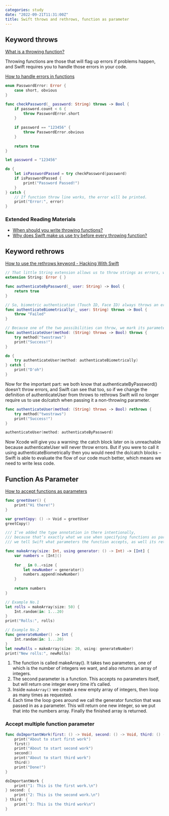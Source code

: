 ```yaml
---
categories: study
date: "2022-09-21T11:31:00Z"
title: Swift throws and rethrows, function as parameter
---
```


<!--
 * @Author: Frank Chu
 * @Date: 2022-09-19 16:47:12
 * @LastEditors: Frank Chu
 * @LastEditTime: 2022-09-21 11:32:00
 * @FilePath: /blog/_posts/2022-09-21-swift-throws-rethrows.md
 * @Description: 
 * 
 * Copyright (c) 2022 by Frank Chu, All Rights Reserved. 
-->

## Keyword throws

[What is a throwing function?](https://www.hackingwithswift.com/example-code/language/what-is-a-throwing-function)

Throwing functions are those that will flag up errors if problems happen, and Swift requires you to handle those errors in your code.

[How to handle errors in functions](https://www.hackingwithswift.com/quick-start/beginners/how-to-handle-errors-in-functions)

``` swift
enum PasswordError: Error {
    case short, obvious
}

func checkPassword(_ password: String) throws -> Bool {
    if password.count < 6 {
        throw PasswordError.short
    }
    
    if password == "123456" {
        throw PasswordError.obvious
    }
    
    return true
}

let password = "123456"

do {
    let isPasswordPassed = try checkPassword(password)
    if isPasswordPassed {
        print("Password Passed!")
    }
} catch {
    // If function throw line works, the error will be printed.
    print("Error:", error)
}

```

### Extended Reading Materials

* [When should you write throwing functions?](https://www.hackingwithswift.com/quick-start/understanding-swift/when-should-you-write-throwing-functions)
* [Why does Swift make us use try before every throwing function?](https://www.hackingwithswift.com/quick-start/understanding-swift/why-does-swift-make-us-use-try-before-every-throwing-function)

## Keyword rethrows

[How to use the rethrows keyword - Hacking With Swift](https://www.hackingwithswift.com/example-code/language/how-to-use-the-rethrows-keyword)

```swift
// That little String extension allows us to throw strings as errors, which saves a little time.
extension String: Error { }

func authenticateByPassword(_ user: String) -> Bool {
    return true
}

// So, biometric authentication (Touch ID, Face ID) always throws an error, and password authentication always works.
func authenticateBiometrically(_ user: String) throws -> Bool {
    throw "Failed"
}

// Because one of the two possibilities can throw, we mark its parameter as throwing, like this: method: (String) throws -> Bool.
func authenticateUser(method: (String) throws -> Bool) throws {
    try method("twostraws")
    print("Success!")
}

do {
    try authenticateUser(method: authenticateBiometrically)
} catch {
    print("D'oh")
}
```

Now for the important part: we both know that authenticateByPassword() doesn’t throw errors, and Swift can see that too, so if we change the definition of authenticateUser from throws to rethrows Swift will no longer require us to use do/catch when passing it a non-throwing parameter.

```swift
func authenticateUser(method: (String) throws -> Bool) rethrows {
    try method("twostraws")
    print("Success!")
}

authenticateUser(method: authenticateByPassword)

```

Now Xcode will give you a warning: the catch block later on is unreachable because authenticateUser will never throw errors. But if you were to call it using authenticateBiometrically then you would need the do/catch blocks – Swift is able to evaluate the flow of our code much better, which means we need to write less code.

## Function As Parameter

[How to accept functions as parameters](https://www.hackingwithswift.com/quick-start/beginners/how-to-accept-functions-as-parameters)

``` swift
func greetUser() {
    print("Hi there!")
}

var greetCopy: () -> Void = greetUser
greetCopy()

/// I’ve added the type annotation in there intentionally, 
/// because that’s exactly what we use when specifying functions as parameters: 
/// we tell Swift what parameters the function accepts, as well its return type.
```

```swift
func makeArray(size: Int, using generator: () -> Int) -> [Int] {
    var numbers = [Int]()
    
    for _ in 0..<size {
        let newNumber = generator()
        numbers.append(newNumber)
    }
    
    return numbers
}

// Example No.1
let rolls = makeArray(size: 50) {
    Int.random(in: 1...20)
}
print("Rolls:", rolls)

// Example No.2
func generateNumber() -> Int {
    Int.random(in: 1...20)
}
let newRolls = makeArray(size: 20, using: generateNumber)
print("New rolls:", newRolls)
```

1. The function is called makeArray(). It takes two parameters, one of which is the number of integers we want, and also returns an array of integers.
2. The second parameter is a function. This accepts no parameters itself, but will return one integer every time it’s called.
3. Inside ```makeArray()``` we create a new empty array of integers, then loop as many times as requested.
4. Each time the loop goes around we call the generator function that was passed in as a parameter. This will return one new integer, so we put that into the numbers array.
Finally the finished array is returned.

### Accept multiple function parameter

``` swift
func doImportantWork(first: () -> Void, second: () -> Void, third: () -> Void) {
    print("About to start first work")
    first()
    print("About to start second work")
    second()
    print("About to start third work")
    third()
    print("Done!")
}

doImportantWork {
    print("1: This is the first work.\n")
} second: {
    print("2: This is the second work.\n")
} third: {
    print("3: This is the third work\n")
}
```
